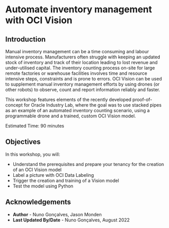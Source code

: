 # Automate inventory management with OCI Vision

## Introduction

Manual inventory management can be a time consuming and labour intensive process. Manufacturers often struggle with keeping an updated stock of inventory and track of their location leading to lost revenue and under-utilised capital. The inventory counting process on-site for large remote factories or warehouse facilities involves time and resource intensive steps, constraints and is prone to errors.
OCI Vision can be used to supplement manual inventory management efforts by using drones (or other robots) to observe, count and report information reliably and faster.  
  
This workshop features elements of the recently developed proof-of-concept for Oracle Industry Lab, where the goal was to use stacked pipes as an example of an automated inventory counting scenario, using a programmable drone and a trained, custom OCI Vision model.

Estimated Time: 90 minutes

## Objectives

In this workshop, you will:
- Understand the prerequisites and prepare your tenancy for the creation of an OCI Vision model
- Label a picture with OCI Data Labeling
- Trigger the creation and training of a Vision model
- Test the model using Python

## Acknowledgements

* **Author** - Nuno Gonçalves, Jason Monden
* **Last Updated By/Date** - Nuno Gonçalves, August 2022

